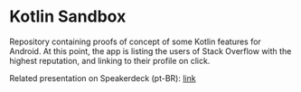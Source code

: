 # Kotlin Sandbox

Repository containing proofs of concept of some Kotlin features for Android.
At this point, the app is listing the users of Stack Overflow with the highest reputation,
 and linking to their profile on click.
 
Related presentation on Speakerdeck (pt-BR): [link](https://speakerdeck.com/rafaeltoledo/kotlin-a-parte-boa-a-parte-ruim)
